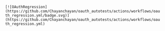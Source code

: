 `[![OAuthRegression](https://github.com/Chayanchayan/oauth_autotests/actions/workflows/oauth_regression.yml/badge.svg)](https://github.com/Chayanchayan/oauth_autotests/actions/workflows/oauth_regression.yml)`